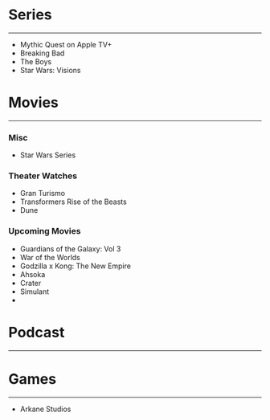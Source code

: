 # Series
---
- Mythic Quest on Apple TV+
- Breaking Bad
- The Boys
- Star Wars: Visions
# Movies
---
### Misc
- Star Wars Series
### Theater Watches
- Gran Turismo
- Transformers Rise of the Beasts 
- Dune
### Upcoming Movies
- Guardians of the Galaxy: Vol 3
- War of the Worlds
- Godzilla x Kong: The New Empire
- Ahsoka
- Crater
- Simulant
- 

# Podcast
---

# Games
---
- Arkane Studios